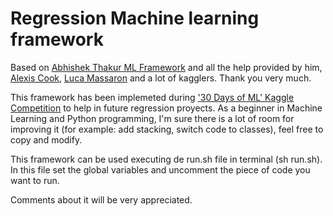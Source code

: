 # Regression Machine learning framework
Based on [Abhishek Thakur ML Framework](https://github.com/abhishekkrthakur/mlframework) and all the help provided by him, [Alexis Cook](https://www.kaggle.com/alexisbcook), [Luca Massaron](https://www.kaggle.com/lucamassaron) and a lot of kagglers. Thank you very much.

This framework has been implemeted during ['30 Days of ML' Kaggle Competition](https://www.kaggle.com/c/30-days-of-ml) to help in future regression proyects. As a beginner in Machine Learning and Python programming, I'm sure there is a lot of room for improving it (for example: add stacking, switch code to classes), feel free to copy and modify. 

This framework can be used executing de run.sh file in terminal (sh run.sh). In this file set the global variables and uncomment the piece of code you want to run.

Comments about it will be very appreciated.



